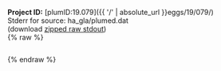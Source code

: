 **Project ID:** [plumID:19.079]({{ '/' | absolute_url }}eggs/19/079/)  
Stderr for source:  ha_gla/plumed.dat   
(download [zipped raw stdout](plumed.dat.plumed_master.stdout.txt.zip))  
{% raw %}
<pre>
</pre>
{% endraw %}
